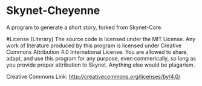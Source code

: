 # Skynet-Cheyenne
A program to generate a short story, forked from Skynet-Core.

#License (Literary)
The source code is licensed under the MIT License. Any work of literature produced by this program is licensed under Creative Commons Attribution 4.0 International License. You are allowed to share, adapt, and use this program for any purpose, even commerically, so long as you provide proper attribution to Skynet. Anything else would be plagarism.

Creative Commons Link: http://creativecommons.org/licenses/by/4.0/
